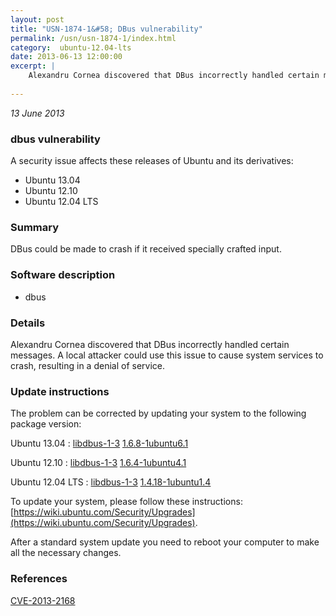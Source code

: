 ```yaml
---
layout: post
title: "USN-1874-1&#58; DBus vulnerability"
permalink: /usn/usn-1874-1/index.html
category:  ubuntu-12.04-lts
date: 2013-06-13 12:00:00
excerpt: |
    Alexandru Cornea discovered that DBus incorrectly handled certain messages. A local attacker could use this issue to cause system services to crash, resulting in a denial of service. 
    
--- 
```

 
 

*13 June 2013*

### dbus vulnerability

A security issue affects these releases of Ubuntu and its derivatives:

* Ubuntu 13.04
* Ubuntu 12.10
* Ubuntu 12.04 LTS

### Summary

DBus could be made to crash if it received specially crafted input. 

### Software description

* dbus 

### Details

Alexandru Cornea discovered that DBus incorrectly handled certain messages. A local attacker could use this issue to cause system services to crash, resulting in a denial of service. 

### Update instructions

The problem can be corrected by updating your system to the following package version:

Ubuntu 13.04
 : [libdbus-1-3](https://launchpad.net/ubuntu/+source/dbus) <span> [1.6.8-1ubuntu6.1](https://launchpad.net/ubuntu/+source/dbus/1.6.8-1ubuntu6.1) </span> 

Ubuntu 12.10
 : [libdbus-1-3](https://launchpad.net/ubuntu/+source/dbus) <span> [1.6.4-1ubuntu4.1](https://launchpad.net/ubuntu/+source/dbus/1.6.4-1ubuntu4.1) </span> 

Ubuntu 12.04 LTS
 : [libdbus-1-3](https://launchpad.net/ubuntu/+source/dbus) <span> [1.4.18-1ubuntu1.4](https://launchpad.net/ubuntu/+source/dbus/1.4.18-1ubuntu1.4) </span> 

To update your system, please follow these instructions: [https://wiki.ubuntu.com/Security/Upgrades](https://wiki.ubuntu.com/Security/Upgrades).

After a standard system update you need to reboot your computer to make all the necessary changes. 

### References

 
 [CVE-2013-2168](http://people.ubuntu.com/~ubuntu-security/cve/CVE-2013-2168)
 


